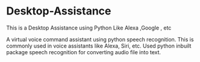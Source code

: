 # Desktop-Assistance

This is a Desktop Assistance using Python Like Alexa ,Google , etc 

A virtual voice command assistant using python speech recognition.
This is commonly used in voice assistants like Alexa, Siri, etc.
Used python inbuilt package speech recognition for converting audio
file into text.
